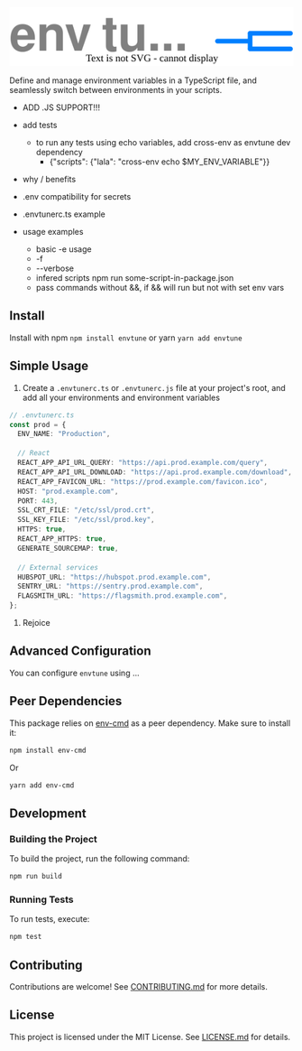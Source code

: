 ![envtune](./assets/envtuneLogo.drawio.svg)

Define and manage environment variables in a TypeScript file, and seamlessly switch between environments in your scripts.

- ADD .JS SUPPORT!!!
- add tests

  - to run any tests using echo variables, add cross-env as envtune dev dependency
    - {"scripts": {"lala": "cross-env echo $MY_ENV_VARIABLE"}}

- why / benefits
- .env compatibility for secrets
- .envtunerc.ts example
- usage examples
  - basic -e usage
  - -f
  - --verbose
  - infered scripts npm run some-script-in-package.json
  - pass commands without &&, if && will run but not with set env vars

<!-- ## Table of Contents

- [Table of Contents](#table-of-contents)
- [Usage](#usage)
- [Installation](#installation)
  - [Advanced Usage](#advanced-usage)-
- [Configuration](#configuration)
- [Peer Dependencies](#peer-dependencies)
- [Development](#development)
  - [Building the Project](#building-the-project)
  - [Running Tests](#running-tests)
- [Contributing](#contributing)
- [License](#license) -->

## Install

Install with npm `npm install envtune` or yarn `yarn add envtune`

## Simple Usage

1. Create a `.envtunerc.ts` or `.envtunerc.js` file at your project's root, and add all your environments and environment variables

```typescript
// .envtunerc.ts
const prod = {
  ENV_NAME: "Production",

  // React
  REACT_APP_API_URL_QUERY: "https://api.prod.example.com/query",
  REACT_APP_API_URL_DOWNLOAD: "https://api.prod.example.com/download",
  REACT_APP_FAVICON_URL: "https://prod.example.com/favicon.ico",
  HOST: "prod.example.com",
  PORT: 443,
  SSL_CRT_FILE: "/etc/ssl/prod.crt",
  SSL_KEY_FILE: "/etc/ssl/prod.key",
  HTTPS: true,
  REACT_APP_HTTPS: true,
  GENERATE_SOURCEMAP: true,

  // External services
  HUBSPOT_URL: "https://hubspot.prod.example.com",
  SENTRY_URL: "https://sentry.prod.example.com",
  FLAGSMITH_URL: "https://flagsmith.prod.example.com",
};
```

1. Rejoice

## Advanced Configuration

You can configure `envtune` using ...

## Peer Dependencies

This package relies on [env-cmd](https://www.npmjs.com/package/env-cmd) as a peer dependency. Make sure to install it:

```bash
npm install env-cmd
```

Or

```bash
yarn add env-cmd
```

## Development

### Building the Project

To build the project, run the following command:

```bash
npm run build
```

### Running Tests

To run tests, execute:

```bash
npm test
```

## Contributing

Contributions are welcome! See [CONTRIBUTING.md](CONTRIBUTING.md) for more details.

## License

This project is licensed under the MIT License. See [LICENSE.md](LICENSE.md) for details.
